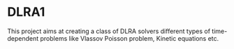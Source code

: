 # DLRA1

This project aims at creating a class of DLRA solvers different types of time-dependent problems like Vlassov Poisson problem, Kinetic equations etc. 
